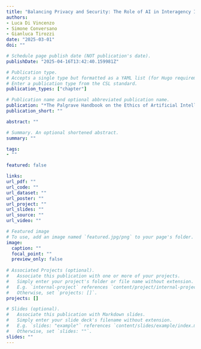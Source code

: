 ```yaml
---
title: "Balancing Privacy and Security: The Role of AI in Interagency Intelligence Databases"
authors:
- Luca Di Vincenzo
- Simone Conversano
- Gianluca Tirozzi
date: "2025-03-01"
doi: ""

# Schedule page publish date (NOT publication's date).
publishDate: "2025-04-16T13:42:40.159981Z"

# Publication type.
# Accepts a single type but formatted as a YAML list (for Hugo requirements).
# Enter a publication type from the CSL standard.
publication_types: ["chapter"]

# Publication name and optional abbreviated publication name.
publication: "*The Palgrave Handbook on the Ethics of Artificial Intelligence* [Forthcoming]"
publication_short: ""

abstract: ""

# Summary. An optional shortened abstract.
summary: ""

tags:
- ""

featured: false

links:
url_pdf: ""
url_code: ""
url_dataset: ""
url_poster: ""
url_project: ""
url_slides: ""
url_source: ""
url_video: ""

# Featured image
# To use, add an image named `featured.jpg/png` to your page's folder. 
image:
  caption: ""
  focal_point: ""
  preview_only: false
  
# Associated Projects (optional).
#   Associate this publication with one or more of your projects.
#   Simply enter your project's folder or file name without extension.
#   E.g. `internal-project` references `content/project/internal-project/index.md`.
#   Otherwise, set `projects: []`.
projects: []

# Slides (optional).
#   Associate this publication with Markdown slides.
#   Simply enter your slide deck's filename without extension.
#   E.g. `slides: "example"` references `content/slides/example/index.md`.
#   Otherwise, set `slides: ""`.
slides: ""
---
```

